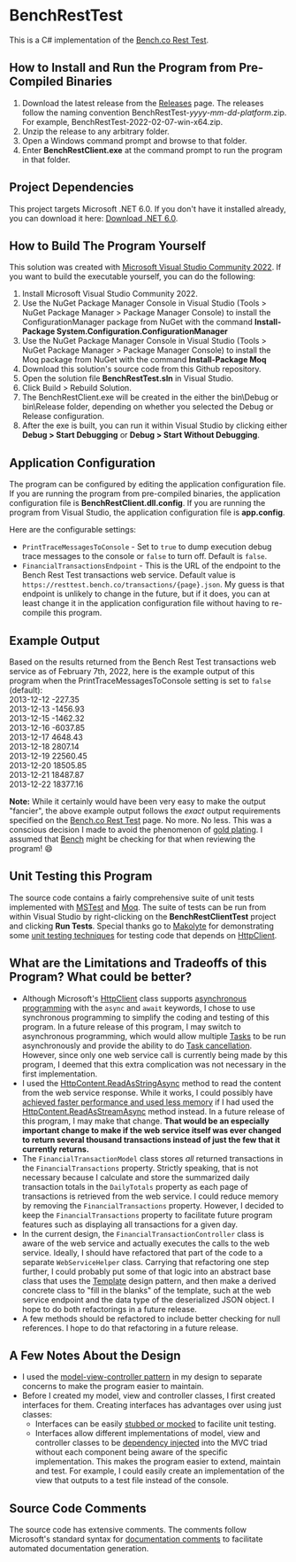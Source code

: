 # BenchRestTest
This is a C# implementation of the [Bench.co Rest Test](https://resttest.bench.co/).

## How to Install and Run the Program from Pre-Compiled Binaries

1. Download the latest release from the [Releases](https://github.com/fiveloop/BenchRestTest/releases) page. The releases follow the naming convention BenchRestTest-*yyyy-mm-dd*-*platform*.zip. For example, BenchRestTest-2022-02-07-win-x64.zip.
2. Unzip the release to any arbitrary folder.
3. Open a Windows command prompt and browse to that folder.
4. Enter **BenchRestClient.exe** at the command prompt to run the program in that folder.

## Project Dependencies

This project targets Microsoft .NET 6.0. If you don't have it installed already, you can download it here: [Download .NET 6.0](https://dotnet.microsoft.com/en-us/download/dotnet/6.0).

## How to Build The Program Yourself

This solution was created with [Microsoft Visual Studio Community 2022](https://visualstudio.microsoft.com/vs/community/). If you want to build the executable yourself, you can do the following:
1. Install Microsoft Visual Studio Community 2022.
2. Use the NuGet Package Manager Console in Visual Studio (Tools > NuGet Package Manager > Package Manager Console) to install the ConfigurationManager package from NuGet with the command **Install-Package System.Configuration.ConfigurationManager**
3. Use the NuGet Package Manager Console in Visual Studio (Tools > NuGet Package Manager > Package Manager Console) to install the Moq package from NuGet with the command **Install-Package Moq**
4. Download this solution's source code from this Github repository.
5. Open the solution file **BenchRestTest.sln** in Visual Studio.
6. Click Build > Rebuild Solution.
7. The BenchRestClient.exe will be created in the either the bin\Debug or bin\Release folder, depending on whether you selected the Debug or Release configuration.
8. After the exe is built, you can run it within Visual Studio by clicking either **Debug > Start Debugging** or **Debug > Start Without Debugging**.

## Application Configuration

The program can be configured by editing the application configuration file. If you are running the program from pre-compiled binaries, the application configuration file is **BenchRestClient.dll.config**. If you are running the program from Visual Studio, the application configuration file is **app.config**.

Here are the configurable settings:
- `PrintTraceMessagesToConsole` - Set to `true` to dump execution debug trace messages to the console or `false` to turn off. Default is `false`.
- `FinancialTransactionsEndpoint` - This is the URL of the endpoint to the Bench Rest Test transactions web service. Default value is `https://resttest.bench.co/transactions/{page}.json`. My guess is that endpoint is unlikely to change in the future, but if it does, you can at least change it in the application configuration file without having to re-compile this program.

## Example Output

Based on the results returned from the Bench Rest Test transactions web service as of February 7th, 2022, here is the example output of this program when the PrintTraceMessagesToConsole setting is set to `false` (default):<br />
2013-12-12 -227.35<br />
2013-12-13 -1456.93<br />
2013-12-15 -1462.32<br />
2013-12-16 -6037.85<br />
2013-12-17 4648.43<br />
2013-12-18 2807.14<br />
2013-12-19 22560.45<br />
2013-12-20 18505.85<br />
2013-12-21 18487.87<br />
2013-12-22 18377.16<br />

**Note:** While it certainly would have been very easy to make the output "fancier", the above example output follows the *exact* output requirements specified on the [Bench.co Rest Test](https://resttest.bench.co/) page. No more. No less. This was a conscious decision I made to avoid the phenomenon of [gold plating](https://en.wikipedia.org/wiki/Gold_plating_(project_management)). I assumed that [Bench](https://bench.co/) might be checking for that when reviewing the program! :smile:

## Unit Testing this Program

The source code contains a fairly comprehensive suite of unit tests implemented with [MSTest](https://docs.microsoft.com/en-us/dotnet/core/testing/unit-testing-with-mstest) and [Moq](https://github.com/moq/moq). The suite of tests can be run from within Visual Studio by right-clicking on the **BenchRestClientTest** project and clicking **Run Tests**. Special thanks go to [Makolyte](https://makolyte.com/) for demonstrating some [unit testing techniques](https://makolyte.com/csharp-how-to-unit-test-code-that-uses-httpclient/) for testing code that depends on [HttpClient](https://docs.microsoft.com/en-us/dotnet/api/system.net.http.httpclient?view=net-6.0).

## What are the Limitations and Tradeoffs of this Program? What could be better?

- Although Microsoft's [HttpClient](https://docs.microsoft.com/en-us/dotnet/api/system.net.http.httpclient?view=net-6.0) class supports [asynchronous programming](https://docs.microsoft.com/en-us/dotnet/csharp/programming-guide/concepts/async/) with the `async` and `await` keywords, I chose to use synchronous programming to simplify the coding and testing of this program. In a future release of this program, I may switch to asynchronous programming, which would allow multiple [Tasks](https://docs.microsoft.com/en-us/dotnet/api/system.threading.tasks.task?view=net-6.0) to be run asynchronously and provide the ability to do [Task cancellation](https://docs.microsoft.com/en-us/dotnet/standard/parallel-programming/task-cancellation). However, since only one web service call is currently being made by this program, I deemed that this extra complication was not necessary in the first implementation.
- I used the [HttpContent.ReadAsStringAsync](https://docs.microsoft.com/en-us/dotnet/api/system.net.http.httpcontent.readasstringasync?view=net-6.0) method to read the content from the web service response. While it works, I could possibly have [achieved faster performance and used less memory](https://johnthiriet.com/efficient-api-calls/) if I had used the [HttpContent.ReadAsStreamAsync](https://docs.microsoft.com/en-us/dotnet/api/system.net.http.httpcontent.readasstreamasync?view=net-6.0) method instead. In a future release of this program, I may make that change. **That would be an especially important change to make if the web service itself was ever changed to return several thousand transactions instead of just the few that it currently returns.**
- The `FinancialTransactionModel` class stores *all* returned transactions in the `FinancialTransactions` property. Strictly speaking, that is not necessary because I calculate and store the summarized daily transaction totals in the `DailyTotals` property as each page of transactions is retrieved from the web service. I could reduce memory by removing the `FinancialTransactions` property. However, I decided to keep the `FinancialTransactions` property to facilitate future program features such as displaying all transactions for a given day.
- In the current design, the `FinancialTransactionController` class is aware of the web service and actually executes the calls to the web service. Ideally, I should have refactored that part of the code to a separate `WebServiceHelper` class. Carrying that refactoring one step further, I could probably put some of that logic into an abstract base class that uses the [Template](https://en.wikipedia.org/wiki/Template_method_pattern) design pattern, and then make a derived concrete class to "fill in the blanks" of the template, such at the web service endpoint and the data type of the deserialized JSON object. I hope to do both refactorings in a future release.
- A few methods should be refactored to include better checking for null references. I hope to do that refactoring in a future release.

## A Few Notes About the Design

- I used the [model-view-controller pattern](https://en.wikipedia.org/wiki/Model%E2%80%93view%E2%80%93controller) in my design to separate concerns to make the program easier to maintain.
- Before I created my model, view and controller classes, I first created interfaces for them. Creating interfaces has advantages over using just classes:
  - Interfaces can be easily [stubbed or mocked](https://circleci.com/blog/how-to-test-software-part-i-mocking-stubbing-and-contract-testing/) to facilite unit testing.
  - Interfaces allow different implementations of model, view and controller classes to be [dependency injected](https://en.wikipedia.org/wiki/Dependency_injection) into the MVC triad without each component being aware of the specific implementation. This makes the program easier to extend, maintain and test. For example, I could easily create an implementation of the view that outputs to a test file instead of the console.

## Source Code Comments

The source code has extensive comments. The comments follow Microsoft's standard syntax for [documentation comments](https://docs.microsoft.com/en-us/dotnet/csharp/language-reference/language-specification/documentation-comments) to facilitate automated documentation generation.
